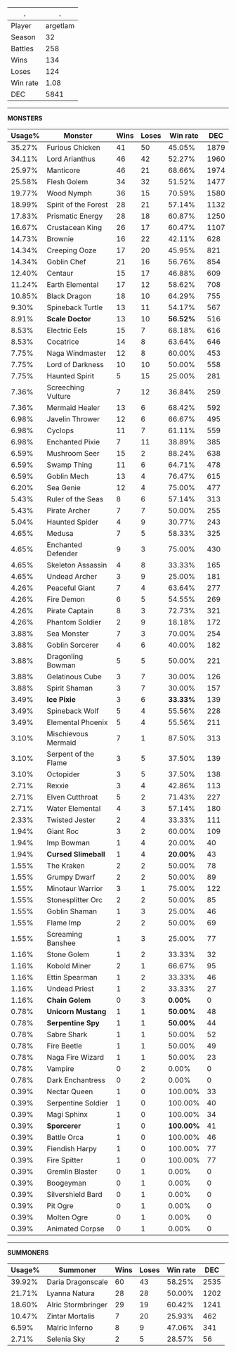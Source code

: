 .|.
|-|-
Player|argetlam
Season|32
Battles|258
Wins|134
Loses|124
Win rate|1.08
DEC|5841

---
**MONSTERS**

Usage%|Monster|Wins|Loses|Win rate|DEC|
-|-|-|-|-|-|
35.27%|Furious Chicken|41|50|45.05%|1879|
34.11%|Lord Arianthus|46|42|52.27%|1960|
25.97%|Manticore|46|21|68.66%|1974|
25.58%|Flesh Golem|34|32|51.52%|1477|
19.77%|Wood Nymph|36|15|70.59%|1580|
18.99%|Spirit of the Forest|28|21|57.14%|1132|
17.83%|Prismatic Energy|28|18|60.87%|1250|
16.67%|Crustacean King|26|17|60.47%|1107|
14.73%|Brownie|16|22|42.11%|628|
14.34%|Creeping Ooze|17|20|45.95%|821|
14.34%|Goblin Chef|21|16|56.76%|854|
12.40%|Centaur|15|17|46.88%|609|
11.24%|Earth Elemental|17|12|58.62%|708|
10.85%|Black Dragon|18|10|64.29%|755|
9.30%|Spineback Turtle|13|11|54.17%|567|
8.91%|**Scale Doctor**|13|10|**56.52%**|516|
8.53%|Electric Eels|15|7|68.18%|616|
8.53%|Cocatrice|14|8|63.64%|646|
7.75%|Naga Windmaster|12|8|60.00%|453|
7.75%|Lord of Darkness|10|10|50.00%|558|
7.75%|Haunted Spirit|5|15|25.00%|281|
7.36%|Screeching Vulture|7|12|36.84%|259|
7.36%|Mermaid Healer|13|6|68.42%|592|
6.98%|Javelin Thrower|12|6|66.67%|495|
6.98%|Cyclops|11|7|61.11%|559|
6.98%|Enchanted Pixie|7|11|38.89%|385|
6.59%|Mushroom Seer|15|2|88.24%|638|
6.59%|Swamp Thing|11|6|64.71%|478|
6.59%|Goblin Mech|13|4|76.47%|615|
6.20%|Sea Genie|12|4|75.00%|477|
5.43%|Ruler of the Seas|8|6|57.14%|313|
5.43%|Pirate Archer|7|7|50.00%|255|
5.04%|Haunted Spider|4|9|30.77%|243|
4.65%|Medusa|7|5|58.33%|325|
4.65%|Enchanted Defender|9|3|75.00%|430|
4.65%|Skeleton Assassin|4|8|33.33%|165|
4.65%|Undead Archer|3|9|25.00%|181|
4.26%|Peaceful Giant|7|4|63.64%|277|
4.26%|Fire Demon|6|5|54.55%|269|
4.26%|Pirate Captain|8|3|72.73%|321|
4.26%|Phantom Soldier|2|9|18.18%|172|
3.88%|Sea Monster|7|3|70.00%|254|
3.88%|Goblin Sorcerer|4|6|40.00%|182|
3.88%|Dragonling Bowman|5|5|50.00%|221|
3.88%|Gelatinous Cube|3|7|30.00%|126|
3.88%|Spirit Shaman|3|7|30.00%|157|
3.49%|**Ice Pixie**|3|6|**33.33%**|139|
3.49%|Spineback Wolf|5|4|55.56%|228|
3.49%|Elemental Phoenix|5|4|55.56%|211|
3.10%|Mischievous Mermaid|7|1|87.50%|313|
3.10%|Serpent of the Flame|3|5|37.50%|139|
3.10%|Octopider|3|5|37.50%|138|
2.71%|Rexxie|3|4|42.86%|113|
2.71%|Elven Cutthroat|5|2|71.43%|227|
2.71%|Water Elemental|4|3|57.14%|180|
2.33%|Twisted Jester|2|4|33.33%|111|
1.94%|Giant Roc|3|2|60.00%|109|
1.94%|Imp Bowman|1|4|20.00%|40|
1.94%|**Cursed Slimeball**|1|4|**20.00%**|43|
1.55%|The Kraken|2|2|50.00%|78|
1.55%|Grumpy Dwarf|2|2|50.00%|89|
1.55%|Minotaur Warrior|3|1|75.00%|122|
1.55%|Stonesplitter Orc|2|2|50.00%|85|
1.55%|Goblin Shaman|1|3|25.00%|46|
1.55%|Flame Imp|2|2|50.00%|69|
1.55%|Screaming Banshee|1|3|25.00%|77|
1.16%|Stone Golem|1|2|33.33%|32|
1.16%|Kobold Miner|2|1|66.67%|95|
1.16%|Ettin Spearman|1|2|33.33%|46|
1.16%|Undead Priest|1|2|33.33%|27|
1.16%|**Chain Golem**|0|3|**0.00%**|0|
0.78%|**Unicorn Mustang**|1|1|**50.00%**|48|
0.78%|**Serpentine Spy**|1|1|**50.00%**|44|
0.78%|Sabre Shark|1|1|50.00%|52|
0.78%|Fire Beetle|1|1|50.00%|49|
0.78%|Naga Fire Wizard|1|1|50.00%|23|
0.78%|Vampire|0|2|0.00%|0|
0.78%|Dark Enchantress|0|2|0.00%|0|
0.39%|Nectar Queen|1|0|100.00%|33|
0.39%|Serpentine Soldier|1|0|100.00%|40|
0.39%|Magi Sphinx|1|0|100.00%|34|
0.39%|**Sporcerer**|1|0|**100.00%**|41|
0.39%|Battle Orca|1|0|100.00%|46|
0.39%|Fiendish Harpy|1|0|100.00%|77|
0.39%|Fire Spitter|1|0|100.00%|77|
0.39%|Gremlin Blaster|0|1|0.00%|0|
0.39%|Boogeyman|0|1|0.00%|0|
0.39%|Silvershield Bard|0|1|0.00%|0|
0.39%|Pit Ogre|0|1|0.00%|0|
0.39%|Molten Ogre|0|1|0.00%|0|
0.39%|Animated Corpse|0|1|0.00%|0|

---
**SUMMONERS**

Usage%|Summoner|Wins|Loses|Win rate|DEC|
-|-|-|-|-|-|
39.92%|Daria Dragonscale|60|43|58.25%|2535|
21.71%|Lyanna Natura|28|28|50.00%|1202|
18.60%|Alric Stormbringer|29|19|60.42%|1241|
10.47%|Zintar Mortalis|7|20|25.93%|462|
6.59%|Malric Inferno|8|9|47.06%|341|
2.71%|Selenia Sky|2|5|28.57%|56|
